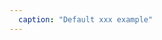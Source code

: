 ```yaml
---
  caption: "Default xxx example"
---
```


<!-- markdownlint-disable MD041 -->
<!-- dprint-ignore -->
```html

```
